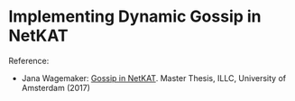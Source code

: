 # Implementing Dynamic Gossip in NetKAT

Reference:

- Jana Wagemaker: [Gossip in NetKAT](https://eprints.illc.uva.nl/1552/).
    Master Thesis, ILLC, University of Amsterdam (2017)

